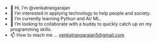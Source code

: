 - 👋 Hi, I’m @venkatrangarajan
- 👀 I’m interested in applying technology to help people and society. 
- 🌱 I’m currently learning Python and AI/ ML.
- 💞️ I’m looking to collaborate with a buddy to quickly catch up on my programming skills. 
- 📫 How to reach me ... venkatrangarajan5@gmail.com

<!---
venkatrangarajan/venkatrangarajan is a ✨ special ✨ repository because its `README.md` (this file) appears on your GitHub profile.
You can click the Preview link to take a look at your changes.
--->
